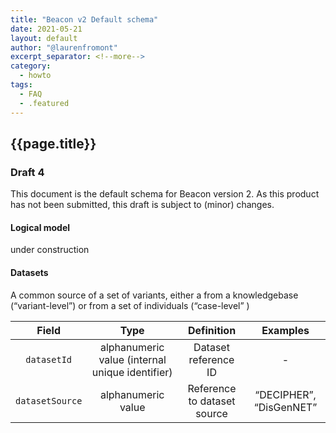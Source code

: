 ```yaml
---
title: "Beacon v2 Default schema" 
date: 2021-05-21
layout: default
author: "@laurenfromont"
excerpt_separator: <!--more-->
category:
  - howto
tags:
  - FAQ
  - .featured
---
```


## {{page.title}}

### Draft 4

This document is the default schema for Beacon version 2. As this product has not been submitted, this draft is subject to (minor) changes.

<!--more-->

#### Logical model

under construction

#### Datasets

A common source of a set of variants, either a from a knowledgebase (“variant-level”) or from a set of individuals (“case-level” )

| Field | Type | Definition | Examples | 
|:-----:|:----:|:----------:|:--------:|
|`datasetId`|alphanumeric value (internal unique identifier)|Dataset reference ID | - | 
|`datasetSource`|alphanumeric value|Reference to dataset source|“DECIPHER”, “DisGenNET”| 7577120 |    



